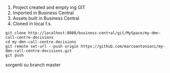 1. Project created and empty ing GIT
2. Imported in Business Central
3. Assets built in Business Central
4. Cloned in local f.s.

```
git clone http://localhost:8080/business-central/git/MySpace/my-dmn-call-centre-decisions
cd my-dmn-call-centre-decisions
git remote set-url --push origin https://github.com/marcoantonioni/my-dmn-call-centre-decisions.git
git push
```

sorgenti su branch master
